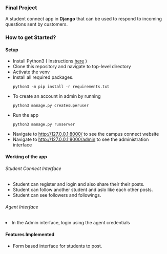 ### Final Project
A student connect app in **Django** that can be used to respond to incoming questions sent by customers.

### How to get Started?

#### Setup
- Install Python3 ( Instructions [here](https://docs.python-guide.org/starting/installation/) )
- Clone this repository and navigate to top-level directory
- Activate the venv 
- Install all required packages.
    ```
    python3 -m pip install -r requirements.txt
    ```
- To create an account in admin by running
    ```
    python3 manage.py createsuperuser
    ```
- Run the app
    ```
    python3 manage.py runserver
    ```
- Navigate to http://127.0.0.1:8000/ to see the campus connect website
- Navigate to http://127.0.0.1:8000/admin to see the administration interface

#### Working of the app
###### Student Connect Interface
- Student can register and login and also share their their posts.
- Student can follow another student and aslo like each other posts.
- Student can see followers and followings.


###### Agent Interface
<li>In the Admin interface, login using the agent credentials</li>


#### Features Implemented
- Form based interface for students to post.
